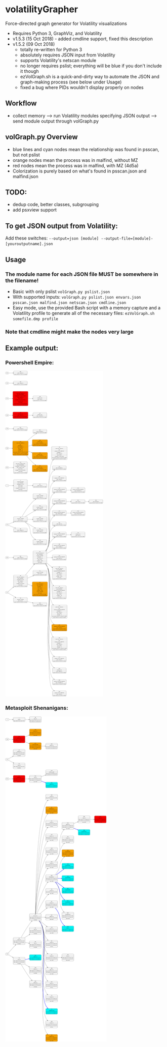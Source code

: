 # volatilityGrapher
Force-directed graph generator for Volatility visualizations
- Requires Python 3, GraphViz, and Volatility
- v1.5.3 (15 Oct 2018) - added cmdline support, fixed this description
- v1.5.2 (09 Oct 2018)
	- totally re-written for Python 3
	- absolutely requires JSON input from Volatility
	- supports Volatility's netscan module
	- no longer requires pslist; everything will be blue if you don't include it though
	- ezVolGraph.sh is a quick-and-dirty way to automate the JSON and graph-making process (see below under Usage)
	- fixed a bug where PIDs wouldn't display properly on nodes

## Workflow
- collect memory --> run Volatility modules specifying JSON output --> send module output through volGraph.py

## volGraph.py Overview
- blue lines and cyan nodes mean the relationship was found in psscan, but not pslist
- orange nodes mean the process was in malfind, without MZ
- red nodes mean the process was in malfind, with MZ (4d5a)
- Colorization is purely based on what's found in psscan.json and malfind.json

## TODO:  
- dedup code, better classes, subgrouping
- add psxview support

## To get JSON output from Volatility:
Add these switches: ```--output=json [module] --output-file=[module]-[youroutputname].json```

## Usage
### The module name for each JSON file MUST be somewhere in the filename!
- Basic with only pslist ```volGraph.py pslist.json```
- With supported inputs:  ```volGraph.py pslist.json envars.json psscan.json malfind.json netscan.json cmdline.json```
- Easy mode, use the provided Bash script with a memory capture and a Volatility profile to generate all of the necessary files:  ```ezVolGraph.sh somefile.dmp profile```
### Note that cmdline might make the nodes very large

## Example output:
### Powershell Empire:
![volGraph.py](https://github.com/bonifield/volatilityGrapher/blob/master/sampledata/volGraph-1539122826-dot.png)
### Metasploit Shenanigans:
![volGraph.py](https://github.com/bonifield/volatilityGrapher/blob/master/sampledata/combine-1496526732.png)

